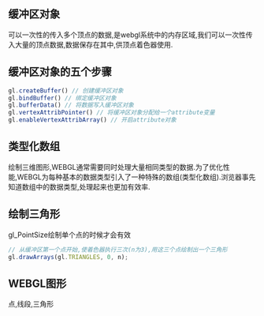 缓冲区对象
---
可以一次性的传入多个顶点的数据,是webgl系统中的内存区域,我们可以一次性传入大量的顶点数据,数据保存在其中,供顶点着色器使用.

缓冲区对象的五个步骤
---
```javascript
gl.createBuffer() // 创建缓冲区对象
gl.bindBuffer() // 绑定缓冲区对象
gl.bufferData() // 将数据写入缓冲区对象
gl.vertexAttribPointer() // 将缓冲区对象分配给一个attribute变量
gl.enableVertexAttribArray() // 开启attribute对象
```

类型化数组
---
绘制三维图形,WEBGL通常需要同时处理大量相同类型的数据.为了优化性能,WEBGL为每种基本的数据类型引入了一种特殊的数组(类型化数组).浏览器事先知道数组中的数据类型,处理起来也更加有效率.

绘制三角形
---
gl_PointSize绘制单个点的时候才会有效
```JAVASCRIPT
// 从缓冲区第一个点开始,使着色器执行三次(n为3),用这三个点绘制出一个三角形
gl.drawArrays(gl.TRIANGLES, 0, n);
```

WEBGL图形
---
点,线段,三角形
